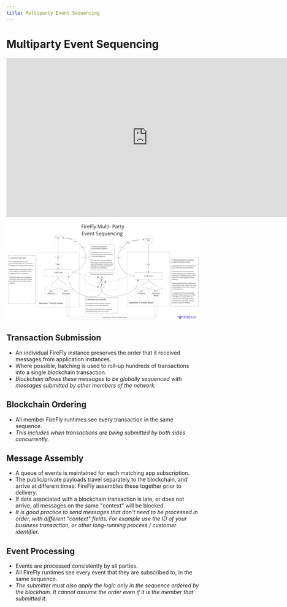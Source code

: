 ```yaml
---
title: Multiparty Event Sequencing
---
```


# Multiparty Event Sequencing

<iframe width="736" height="414" src="https://www.youtube.com/embed/bJuu5dMvJ0k" title="YouTube video player" frameborder="0" allow="accelerometer; autoplay; clipboard-write; encrypted-media; gyroscope; picture-in-picture" allowfullscreen></iframe>

[![Multiparty Event Sequencing](../images/global_sequencing.svg "Multiparty Event Sequencing")](../images/global_sequencing.svg)

## Transaction Submission

- An individual FireFly instance preserves the order that it received messages from application instances.
- Where possible, batching is used to roll-up hundreds of transactions into a single blockchain transaction.
- _Blockchain allows these messages to be globally sequenced with messages submitted by other members of the network._

## Blockchain Ordering

- All member FireFly runtimes see every transaction in the same sequence.
- _This includes when transactions are being submitted by both sides concurrently._

## Message Assembly

- A queue of events is maintained for each matching app subscription.
- The public/private payloads travel separately to the blockchain, and arrive at different times. FireFly assembles these together prior to delivery.
- If data associated with a blockchain transaction is late, or does not arrive, all messages on the same "context" will be blocked.
- _It is good practice to send messages that don't need to be processed in order, with different "context" fields. For example use the ID of your business transaction, or other long-running process / customer identifier._

## Event Processing

- Events are processed consistently by all parties.
- All FireFly runtimes see every event that they are subscribed to, in the same sequence.
- _The submitter must also apply the logic only in the sequence ordered by the blockhain. It cannot assume the order even if it is the member that submitted it._
